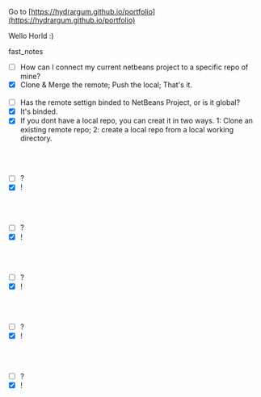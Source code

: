 Go to [https://hydrargum.github.io/portfolio](https://hydrargum.github.io/portfolio)

Wello Horld :)


fast_notes  

- [ ]   How can I connect my current netbeans project to a specific repo of mine?
  - [X]   Clone & Merge the remote; Push the local; That's it.
<br><br>
- [ ]   Has the remote settign binded to NetBeans Project, or is it global?
  - [X]   It's binded.
  - [X]   If you dont have a local repo, you can creat it in two ways.
      1: Clone an existing remote repo;
      2: create a local repo from a local working directory.
      
<br><br>
- [ ]   ?
  - [X]   !

<br><br>
- [ ]   ?
  - [X]   !

<br><br>
- [ ]   ?
  - [X]   !

<br><br>
- [ ]   ?
  - [X]   !

<br><br>
- [ ]   ?
  - [X]   !
